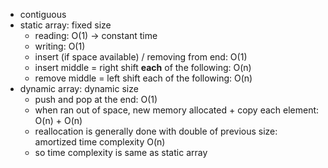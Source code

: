 - contiguous
- static array: fixed size
    * reading: O(1) -> constant time
    * writing: O(1)
    * insert (if space available) / removing from end: O(1)
    * insert middle = right shift **each** of the following: O(n)
    * remove middle = left shift each of the following: O(n)
- dynamic array: dynamic size
    * push and pop at the end: O(1)
    * when ran out of space, new memory allocated + copy each element: O(n) + O(n)
    * reallocation is generally done with double of previous size: amortized time complexity O(n)
    * so time complexity is same as static array
